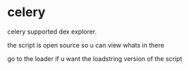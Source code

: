 # celery
celery supported dex explorer. 

the script is open source so u can view whats in there

go to the loader if u want the loadstring version of the script
